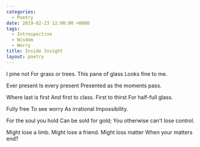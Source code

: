 ```yaml
---
categories:
  - Poetry
date: 2019-02-23 12:00:00 +0000
tags:
  - Introspective
  - Wisdom
  - Worry
title: Inside Insight
layout: poetry
---
```


I pine not
For grass or trees.
This pane of glass
Looks fine to me.

Ever present
Is every present
Presented as the moments pass.

Where last is first
And first to class.
First to thirst
For half-full glass.

Fully free
To see worry
As irrational
Impossibility.

For the soul you hold
Can be sold for gold;
You otherwise can't lose control.

Might lose a limb.
Might lose a friend.
Might loss matter
When your matters end?
